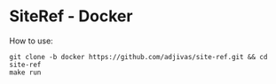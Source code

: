 # SiteRef - Docker

How to use:
```
git clone -b docker https://github.com/adjivas/site-ref.git && cd site-ref
make run
```
